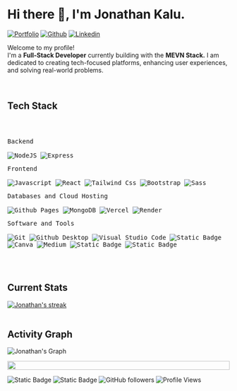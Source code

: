 <h1>Hi there 👋, I'm Jonathan Kalu.</h1>

<!-- Header Links -->
[![Portfolio](https://img.shields.io/badge/-Portfolio-red?style=flat&logo=appveyor&logoColor=white)](https://https://jkdevio.onrender.com)
[![Github](https://img.shields.io/badge/-Github-000?style=flat&logo=Github&logoColor=white)](https://github.com/jkdevio)
[![Linkedin](https://img.shields.io/badge/-LinkedIn-blue?style=flat&logo=Linkedin&logoColor=white)](https://www.linkedin.com/in/jonathankalu)



<!-- Short Bio -->
<!-- </samp> for  -->
<p>Welcome to my profile! </br> I'm a <b>Full-Stack Developer</b> currently building with the <b>MEVN Stack.</b> I am dedicated to creating tech-focused platforms, enhancing user experiences, and solving real-world problems.</p>


<!-- Tech Stack -->
</br>
<h2>Tech Stack</h2>

<div>
	<p style="display: inline-block;">
	<p>
		<kbd>
			<kbd>Backend</kbd>
			<br>
			<br>
			<img alt="NodeJS" src= "https://img.shields.io/badge/NodeJS-05122A">
            <img alt="Express" src="https://img.shields.io/badge/Express-05122A">
		</kbd>
	</p>
	<p>
		<kbd>
			<kbd>Frontend</kbd>
			<br>
			<br>
            <img alt="Javascript" src= "https://img.shields.io/badge/Javascript-05122A">
			<img alt="React" src="https://img.shields.io/badge/React-05122A">
			<img alt="Tailwind Css" src="https://img.shields.io/badge/Tailwind%20Css-05122A">
			<img alt="Bootstrap" src="https://img.shields.io/badge/Bootstrap-05122A">
            <img alt="Sass" src="https://img.shields.io/badge/Sass-05122A">
		</kbd>
	</p>
	<p>
		<kbd>
			<kbd>Databases and Cloud Hosting</kbd>
			<br>
			<br>
			<img alt="Github Pages" src="https://img.shields.io/badge/Github%20Pages-05122A?style=flat&logo=Github">
			<img alt="MongoDB" src="https://img.shields.io/badge/MongoDB-05122A">
            <img alt="Vercel" src="https://img.shields.io/badge/Vercel-05122A">
            <img alt="Render" src="https://img.shields.io/badge/Render-05122A">
			<!-- <img alt="Repl.it" src="https://img.shields.io/badge/Repl.it-05122A.svg?style=flat&logo=Replit">
			<img src="https://img.shields.io/badge/AWS%20Amplify-05122A?style=flat&logo=amazon-aws&logoColor=white" alt="AWS"> -->
		</kbd>
	</p>
	<p>
		<kbd>
			<kbd>Software and Tools</kbd>
			<br>
			<br>
			<img alt="Git" src="https://img.shields.io/badge/Git-05122A?style=flat&logo=Git">
			<img alt="Github Desktop" src="https://img.shields.io/badge/Github%20Desktop-05122A?style=flat&logo=Github">
			<img alt="Visual Studio Code" src="https://img.shields.io/badge/Visual%20Studio%20Code-05122A?style=flat&logo=Visual%20Studio%20Code">
			<img alt="Static Badge" src="https://img.shields.io/badge/Atom-05122A?style=flat">
			<img alt="Canva" src="https://img.shields.io/badge/Canva-05122A?style=flat&logo=Canva">
			<img alt="Medium" src="https://img.shields.io/badge/Medium-05122A?style=flat&logo=Medium">
			<img alt="Static Badge" src="https://img.shields.io/badge/Notion-05122A?style=flat&logo=Notion">
			<img alt="Static Badge" src="https://img.shields.io/badge/StackOverflow-05122A?style=flat&logo=StackOverflow">
		</kbd>
	</p>
        </p>
</div>

<!-- <img align="right" width="40%" src="https://media.giphy.com/media/ao9DUiTKH60XS/giphy.gif"/> -->
<!-- <h3>Programming Languages</h3>
<p>
  <img alt="Python" src="https://img.shields.io/badge/Python-05122A?style=flat&logo=python">
  <img alt="C" src="https://img.shields.io/badge/C-05122A?logo=c&style=flat">
  <img alt="C++" src="https://img.shields.io/badge/C%2B%2B-05122A?logo=cplusplus&style=flat">
  <img src="https://img.shields.io/badge/Shell%20Script-05122A?style=flat&logo=gnu-bash&logoColor=white" alt="Shell script">
  <img alt="C++" src="https://img.shields.io/badge/C%2B%2B-05122A?logo=cplusplus&style=flat">
</p>

<h3>Frameworks and Libraries</h3>
<p>
  <img alt="Tensorflow" src="https://img.shields.io/badge/Tensorflow-05122A?style=flat&logo=tensorflow">
  <img alt="Numpy" src="https://img.shields.io/badge/Numpy-05122A?style=flat&logo=numpy">
  <img alt="Pandas" src="https://img.shields.io/badge/Pandas-05122A?style=flat&logo=Pandas">
  <img alt="Matplotlib" src="https://img.shields.io/badge/Matplotlib-05122A?style=flat">
  <img alt="Scikit-learn" src="https://img.shields.io/badge/Scikit--learn-05122A?style=flat&logo=Scikit-learn">
  <img alt="Static Badge" src="https://img.shields.io/badge/OpenCV-05122A?style=flat&logo=OpenCV">
</p>

<h3>Databases and Cloud Hosting</h3>
<p>
  <img alt="Github Pages" src="https://img.shields.io/badge/Github%20Pages-05122A?style=flat&logo=Github">
  <img alt="MySql" src="https://img.shields.io/badge/MySql-05122A?style=flat&logo=MySql">
  <img alt="Repl.it" src="https://img.shields.io/badge/Repl.it-05122A.svg?style=flat&logo=Replit">
  <img src="https://img.shields.io/badge/AWS%20Amplify-05122A?style=flat&logo=amazon-aws&logoColor=white" alt="AWS">
</p>

<h3>Software and Tools</h3>
<p>
  <img alt="Git" src="https://img.shields.io/badge/Git-05122A?style=flat&logo=Git">
  <img alt="Github Desktop" src="https://img.shields.io/badge/Github%20Desktop-05122A?style=flat&logo=Github">
  <img alt="Jupyter" src="https://img.shields.io/badge/Jupyter-05122A?style=flat&logo=Jupyter">
  <img alt="Visual Studio Code" src="https://img.shields.io/badge/Visual%20Studio%20Code-05122A?style=flat&logo=Visual%20Studio%20Code">
  <img alt="Neovim" src="https://img.shields.io/badge/Neovim-05122A?style=flat&logo=Neovim">
  <img alt="Static Badge" src="https://img.shields.io/badge/Atom-05122A?style=flat">
  <img alt="Canva" src="https://img.shields.io/badge/Canva-05122A?style=flat&logo=Canva">
  <img alt="Medium" src="https://img.shields.io/badge/Medium-05122A?style=flat&logo=Medium">
  <img alt="Static Badge" src="https://img.shields.io/badge/Google%20Colab-05122A?style=flat&logo=Google%20Colab">
  <img alt="Static Badge" src="https://img.shields.io/badge/Notion-05122A?style=flat&logo=Notion">
  <img alt="Static Badge" src="https://img.shields.io/badge/Leetcode-05122A?style=flat&logo=Leetcode">
  <img alt="Static Badge" src="https://img.shields.io/badge/Codeforces-05122A?style=flat&logo=codeforces">
  <img alt="Static Badge" src="https://img.shields.io/badge/StackOverflow-05122A?style=flat&logo=StackOverflow">
</p>  -->

<!-- <table>
	<tr>
	<td><strong>Programming Languages</strong></td>
	<td><img height=40 src = "https://skillicons.dev/icons?i=cpp,py,c,java,matlab,bash&theme=dark"></td>
</tr>
<tr>
	<td><strong>Cloud and Deployment</strong></td>
	<td><img height=40 src = "https://skillicons.dev/icons?i=docker,jenkins,kubernetes,aws,linux&theme=dark"></td>
</tr>
<tr>
	<td><strong>Machine Learning</strong></td>
	<td><img height=40 src="https://skillicons.dev/icons?i=opencv,tensorflow,sklearn&theme=dark"></td>
</tr>
<tr>
	<td><strong>Version Control</strong></td>
	<td><img height=40 src = "https://skillicons.dev/icons?i=git,github&theme=dark"></td>
</tr>
<tr>
	<td><strong>Software and Tools</strong></td>
	<td><img height=40 src = "https://skillicons.dev/icons?i=replit,notion,anaconda,neovim,vscode,md&theme=dark"></td>
</tr>
</table>  -->

<!-- Licenses & certifications -->
<!-- </br>
<h2>Licenses & certifications</h2>

[<img align="left" height="94px" width="94px" alt="Warpnet" src="https://media.licdn.com/dms/image/C560BAQHr9suxyJBXMw/company-logo_200_200/0/1635534378870/stanford_university_logo?e=1723680000&v=beta&t=LPfySBrOZL3Abme80Rn3zZ_amSM3HFU8l65TpWwBmjk"/>](https://www.stanford.edu/)
**Machine Learning Specialization** \
[**Stanford University**](https://www.stanford.edu/)  • Completed May 4, 2024\
Skills: `Linear Regression` `Logistic Regression` `Artificial Neural Network` `Decision Trees`
`Recommender Systems` `Tensorflow` `Xgboost` `Collaborative Filtering`

[<img align="left" height="94px" width="94px" alt="Warpnet" src="https://media.licdn.com/dms/image/C560BAQHQYa-3EY_aaQ/company-logo_200_200/0/1630633790917/university_of_california_at_san_diego_logo?e=1723680000&v=beta&t=X_5Qx4h6UBPAShe291vknG4p8tGYC79r2en8cDoLtAQ"/>](https://ucsd.edu/)
**Data Structures and Algorithms Specialization** \
[**University of California San Diego**](https://ucsd.edu/) • In progress \
Skills: `Data Structure` `Algorithms` `Np-Completeness` `Dynamic Programming` `String` `Graph Algorithms` `Algorithm Design` `Software Testing` `Debugging` `Priority Queue` `BST` `Hash Table` `List` `Stack`
`Suffix Tree` `KMP Algorithm` -->

<br>


<!-- Top Projects List -->
<!-- </br>
<h2>Top Projects</h2>
<p>
  <a href="https://github.com/amangupta143/Data-Structures-and-Algorithms"><img width="278" src="https://denvercoder1-github-readme-stats.vercel.app/api/pin/?username=amangupta143&repo=Data-Structures-and-Algorithms&theme=dark&bg_color=0D1017&title_color=E8EDF3&hide_border=false&icon_color=E8EDF3&show_icons=false&border_radius=0" alt="Data Structures and Algorithms"></a>
  <a href="https://github.com/amangupta143/Diabetes-Prediction-KNN">
	  <img width="278" src="https://denvercoder1-github-readme-stats.vercel.app/api/pin/?username=amangupta143&repo=Diabetes-Prediction-KNN&theme=dark&bg_color=0D1017&title_color=E8EDF3&hide_border=false&icon_color=E8EDF3&show_icons=false&border_radius=0" alt="Diabetes-Prediction-KNN"></a>
  <a href="https://github.com/amangupta143/BigMart-Sales-Prediction">
	  <img width="278" src="https://denvercoder1-github-readme-stats.vercel.app/api/pin/?username=amangupta143&repo=BigMart-Sales-Prediction&theme=dark&bg_color=0D1017&title_color=E8EDF3&hide_border=false&icon_color=E8EDF3&show_icons=false&border_radius=0" alt="BigMart-Sales-Prediction">
  </a>
  </br>

  
  </p>
  <p align="right">
    <a href="https://github.com/amangupta143?tab=repositories"><img alt="Static Badge" src="https://img.shields.io/badge/All%20Projects-05122A?style=flat-square"></a>
  </p> -->


<!-- Current Stats card -->
</br>
<h2>Current Stats</h2>

<div>
<a href="https://github.com/jkdevio">
      <img alt="Jonathan's streak" src="https://github-readme-streak-stats-9m8ugfa77-denvercoder1.vercel.app/?user=jkdevio&theme=monokai-metallian&border_radius=0&card_width=417&card_height=194&background=0D1017&fire=E8EDF3&currStreakNum=E8EDF3&sideNums=E8EDF3&currStreakLabel=E8EDF3&sideLabels=E8EDF3F0&dates=E8EDF3D5&ring=E8EDF3F0&card_width=400&card_height=195"/>
    </a>



<!-- Activity Graph card -->
</br>
</br>
<h2>Activity Graph</h2>

![Jonathan's Graph](https://github-readme-activity-graph.vercel.app/graph?username=jkdevio&custom_title=Jonathan's%20GitHub%20Activity%20Graph&bg_color=0d1017&color=e8edf3&line=e8edf3&point=e8edf3&area_color=FFFFFF&title_color=FFFFFF&area=true)

<img src="https://i.imgur.com/dBaSKWF.gif" height="20" width="100%">

![Static Badge](https://img.shields.io/badge/Thanks%20for%20visiting!-05122A)
![Static Badge](https://img.shields.io/badge/Star%20%E2%AD%90%20some%20repositories%20you%20find%20helpful!%20-05122A)
![GitHub followers](https://img.shields.io/github/followers/jkdevio?style=flat&logo=github&color=05122A&labelColor=05122A)
![Profile Views](https://komarev.com/ghpvc/?username=jkdevio&style=flat&labelolor=05122A&color=05122A)





<!--
Animated Line:
<img src="https://i.imgur.com/dBaSKWF.gif" height="20" width="100%">

Activity Graph:
![Aman's Graph](https://github-readme-activity-graph.vercel.app/graph?username=amangupta143&custom_title=Aman's%20GitHub%20Activity%20Graph&bg_color=0d1017&color=e8edf3&line=e8edf3&point=e8edf3&area_color=FFFFFF&title_color=FFFFFF&area=true)
-->
